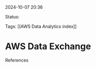 2024-10-07 20:36

Status:

Tags:
[[AWS Data Analytics index]]

# AWS Data Exchange




References 
[]()